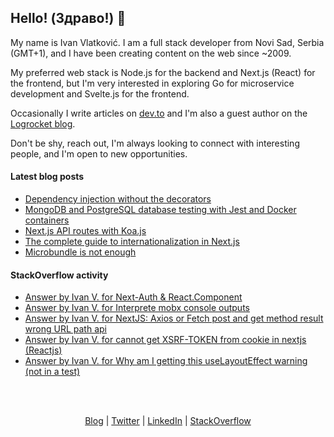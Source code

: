 ## Hello! (Здраво!) 👋

My name is Ivan Vlatković. I am a full stack developer from Novi Sad, Serbia (GMT+1), and I have been creating content on the web since ~2009.

My preferred web stack is Node.js for the backend and Next.js (React) for the frontend, but I'm very interested in exploring Go for microservice development and Svelte.js for the frontend.

Occasionally I write articles on [dev.to](https://dev.to/ivandotv) and I'm also a guest author on the [Logrocket blog](https://blog.logrocket.com/author/ivanvlatkovic/).

Don't be shy, reach out, I'm always looking to connect with interesting people, and I'm open to new opportunities.

#### Latest blog posts
<!-- Blog Posts:START -->
- [Dependency injection without the decorators](https://dev.to/ivandotv/dependency-injection-without-the-decorators-3i2p)
- [MongoDB and PostgreSQL database testing with Jest and Docker containers](https://dev.to/ivandotv/mongodb-and-postgresql-database-testing-with-jest-and-docker-containers-56bc)
- [Next.js API routes with Koa.js](https://dev.to/ivandotv/nextjs-api-routes-with-koajs-3i19)
- [The complete guide to internationalization in Next.js](https://dev.to/ivandotv/the-complete-guide-to-internationalization-in-nextjs-e6p)
- [Microbundle is not enough](https://dev.to/ivandotv/microbundle-is-not-enough-1k1)
<!-- Blog Posts:END -->

#### StackOverflow activity
<!-- STACKOVERFLOW:START -->
- [Answer by Ivan V. for Next-Auth &amp; React.Component](https://stackoverflow.com/questions/72270208/next-auth-react-component/72271105#72271105)
- [Answer by Ivan V. for Interprete mobx console outputs](https://stackoverflow.com/questions/72041368/interprete-mobx-console-outputs/72103860#72103860)
- [Answer by Ivan V. for NextJS: Axios or Fetch post and get method result wrong URL path api](https://stackoverflow.com/questions/71996961/nextjs-axios-or-fetch-post-and-get-method-result-wrong-url-path-api/71997094#71997094)
- [Answer by Ivan V. for cannot get XSRF-TOKEN from cookie in nextjs &lpar;Reactjs&rpar;](https://stackoverflow.com/questions/71824204/cannot-get-xsrf-token-from-cookie-in-nextjs-reactjs/71824904#71824904)
- [Answer by Ivan V. for Why am I getting this useLayoutEffect warning &lpar;not in a test&rpar;](https://stackoverflow.com/questions/71718731/why-am-i-getting-this-uselayouteffect-warning-not-in-a-test/71719889#71719889)
<!-- STACKOVERFLOW:END -->

<br/>
<br/>
<p align="center" valign="center">
<a href="https://dev.to/ivandotv">Blog</a> |
<a href="https://twitter.com/iki_xx">Twitter</a> |
<a href="https://www.linkedin.com/in/ivandotv/">LinkedIn</a> |
<a href="https://stackoverflow.com/users/1489487/ivan-v">StackOverflow</a></p>
